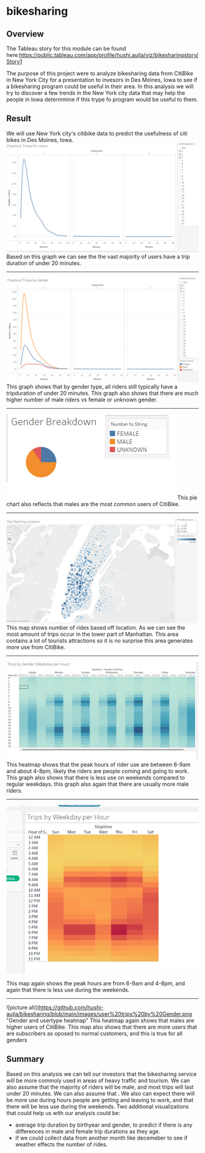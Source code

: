 # bikesharing
## Overview
The Tableau story for this module can be found here:https://public.tableau.com/app/profile/hushi.aujla/viz/bikesharingstory/Story1

The purpose of this project were to analyze bikesharing data from CitiBike in New York City for a presentation to invesors in Des Moines, Iowa to see if a bikesharing program could be useful in their area. In this analysis we will try to discover a few trends in the New York city data that may help the people in Iowa determmine if this trype fo program would be useful to them.
## Result
We will use New York city's citibike data to predict the usefulness of citi bikes in Des Moines, Iowa.
![picture alt](https://github.com/hushi-aujla/bikesharing/blob/main/images/checkout%20times%20for%20users.png "Checkout time for users")
Based on this graph we can see the the vast majority of users have a trip duration of under 20 minutes.

----
![picture alt](https://github.com/hushi-aujla/bikesharing/blob/main/images/checkout%20times%20by%20gender.png "checkout time by Gender")
This graph shows that by gender type, all riders still typically have a tripduration of under 20 minutes. This graph also shows that there are much higher number of male riders vs female or unknown gender.

----
![picture alt](https://github.com/hushi-aujla/bikesharing/blob/main/images/gender%20breakdown.png "Gender Breakdown")
This pie chart also reflects that males are the most common users of CitiBike.

----
![picture alt](https://github.com/hushi-aujla/bikesharing/blob/main/images/top%20starting%20location.png "Top Starting Location")
This map shows number of rides based off location. As we can see the most amount of trips occur in the lower part of Manhattan. This area contains a lot of tourists attractions so it is no surprise this area generates more use from CitiBike.

----
![picture alt](https://github.com/hushi-aujla/bikesharing/blob/main/images/trips%20by%20Gender.png "Gender and weekday heatmap")
This heatmap shows that the peak hours of rider use are between 6-9am and about 4-8pm, likely the riders are people coming and going to work. This graph also shows that there is less use on weekends compared to regular weekdays. this graph also again that there are usually more male riders.

----
![picture alt](https://github.com/hushi-aujla/bikesharing/blob/main/images/trips%20by%20weekday%20per%20Hour.png "Weekday heatmap")

This map again shows the peak hours are from 6-9am and 4-8pm, and again that there is less use during the weekends.

----
![picture alt](https://github.com/hushi-aujla/bikesharing/blob/main/images/user%20trips%20by%20Gender.png "Gender and usertype heatmap"
This heatmap again shows that males are higher users of CitiBike. This map also shows that there are more users that are subscribers as oposed to normal customers, and this is true for all genders

## Summary
Based on this analysis we can tell our investors that the bikesharing service will be more commoly used in areas of heavy traffic and tourism. We can also assume that the majority of riders will be male, and most trips will last under 20 minutes. We can also assume that . We also can expect there will be more use during hours people are getting and leaving to work, and that there will be less use during the weekends. Two additional visualizations that could help us with our analysis could be:
* average trip duration by birthyear and gender, to predict if there is any differences in male and female trip durations as they age.
* if we could collect data from another month like decemeber to see if weather effects the number of rides.
